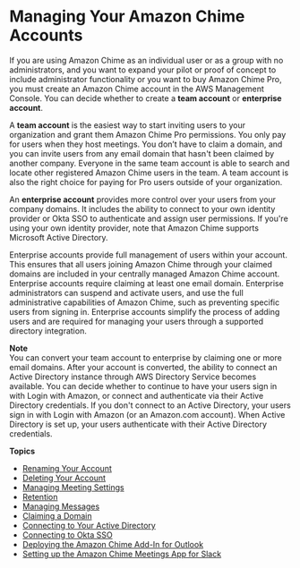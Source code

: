 # Managing Your Amazon Chime Accounts<a name="manage-chime-account"></a>

If you are using Amazon Chime as an individual user or as a group with no administrators, and you want to expand your pilot or proof of concept to include administrator functionality or you want to buy Amazon Chime Pro, you must create an Amazon Chime account in the AWS Management Console\. You can decide whether to create a **team account** or **enterprise account**\. 

A **team account** is the easiest way to start inviting users to your organization and grant them Amazon Chime Pro permissions\. You only pay for users when they host meetings\. You don’t have to claim a domain, and you can invite users from any email domain that hasn't been claimed by another company\. Everyone in the same team account is able to search and locate other registered Amazon Chime users in the team\. A team account is also the right choice for paying for Pro users outside of your organization\.

An **enterprise account** provides more control over your users from your company domains\. It includes the ability to connect to your own identity provider or Okta SSO to authenticate and assign user permissions\. If you're using your own identity provider, note that Amazon Chime supports Microsoft Active Directory\.

Enterprise accounts provide full management of users within your account\. This ensures that all users joining Amazon Chime through your claimed domains are included in your centrally managed Amazon Chime account\. Enterprise accounts require claiming at least one email domain\. Enterprise administrators can suspend and activate users, and use the full administrative capabilities of Amazon Chime, such as preventing specific users from signing in\. Enterprise accounts simplify the process of adding users and are required for managing your users through a supported directory integration\. 

**Note**  
You can convert your team account to enterprise by claiming one or more email domains\. After your account is converted, the ability to connect an Active Directory instance through AWS Directory Service becomes available\. You can decide whether to continue to have your users sign in with Login with Amazon, or connect and authenticate via their Active Directory credentials\. If you don't connect to an Active Directory, your users sign in with Login with Amazon \(or an Amazon\.com account\)\. When Active Directory is set up, your users authenticate with their Active Directory credentials\.

**Topics**
+ [Renaming Your Account](rename-account.md)
+ [Deleting Your Account](enterprise-account.md)
+ [Managing Meeting Settings](mtg-settings.md)
+ [Retention](archive-retention.md)
+ [Managing Messages](message-settings.md)
+ [Claiming a Domain](claim-domain.md)
+ [Connecting to Your Active Directory](active_directory.md)
+ [Connecting to Okta SSO](okta_sso.md)
+ [Deploying the Amazon Chime Add\-In for Outlook](deploy-addin.md)
+ [Setting up the Amazon Chime Meetings App for Slack](config-slack.md)